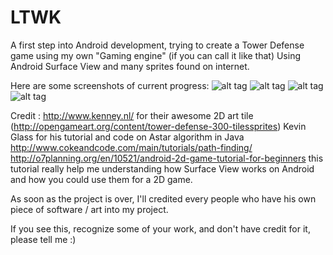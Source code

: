 # LTWK
A first step into Android development, trying to create a Tower Defense game using my own "Gaming engine" (if you can call it like that)
Using Android Surface View and many sprites found on internet.

Here are some screenshots of current progress:
![alt tag](https://cloud.githubusercontent.com/assets/17689495/19559867/670962c2-9704-11e6-9065-0e9c9627557e.png)
![alt tag](https://cloud.githubusercontent.com/assets/17689495/19559871/670cc5de-9704-11e6-8833-72f28146def8.png)
![alt tag](https://cloud.githubusercontent.com/assets/17689495/19559869/670a7b8a-9704-11e6-8ca5-c40db8ef2335.png)
![alt tag](https://cloud.githubusercontent.com/assets/17689495/19559870/670b312e-9704-11e6-936f-a5ac99115ec1.png)


Credit :
http://www.kenney.nl/ for their awesome 2D art tile (http://opengameart.org/content/tower-defense-300-tilessprites)
Kevin Glass for his tutorial and code on Astar algorithm in Java http://www.cokeandcode.com/main/tutorials/path-finding/
http://o7planning.org/en/10521/android-2d-game-tutorial-for-beginners this tutorial really help me understanding how Surface View works on Android and how you could use them for a 2D game.

As soon as the project is over, I'll credited every people who have his own piece of software / art into my project.

If you see this, recognize some of your work, and don't have credit for it, please tell me :)
